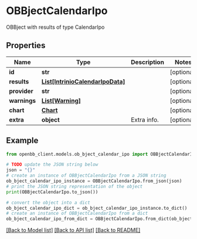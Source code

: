 # OBBjectCalendarIpo

OBBject with results of type CalendarIpo

## Properties

Name | Type | Description | Notes
------------ | ------------- | ------------- | -------------
**id** | **str** |  | [optional] 
**results** | [**List[IntrinioCalendarIpoData]**](IntrinioCalendarIpoData.md) |  | [optional] 
**provider** | **str** |  | [optional] 
**warnings** | [**List[Warning]**](Warning.md) |  | [optional] 
**chart** | [**Chart**](Chart.md) |  | [optional] 
**extra** | **object** | Extra info. | [optional] 

## Example

```python
from openbb_client.models.ob_bject_calendar_ipo import OBBjectCalendarIpo

# TODO update the JSON string below
json = "{}"
# create an instance of OBBjectCalendarIpo from a JSON string
ob_bject_calendar_ipo_instance = OBBjectCalendarIpo.from_json(json)
# print the JSON string representation of the object
print(OBBjectCalendarIpo.to_json())

# convert the object into a dict
ob_bject_calendar_ipo_dict = ob_bject_calendar_ipo_instance.to_dict()
# create an instance of OBBjectCalendarIpo from a dict
ob_bject_calendar_ipo_from_dict = OBBjectCalendarIpo.from_dict(ob_bject_calendar_ipo_dict)
```
[[Back to Model list]](../README.md#documentation-for-models) [[Back to API list]](../README.md#documentation-for-api-endpoints) [[Back to README]](../README.md)


